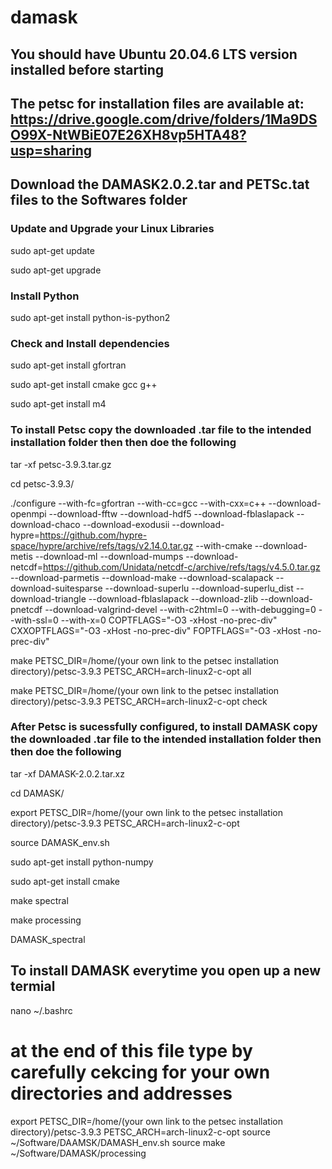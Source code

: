 # damask  

## You should have Ubuntu 20.04.6 LTS version installed before starting

## The petsc for installation files are available at: https://drive.google.com/drive/folders/1Ma9DSO99X-NtWBiE07E26XH8vp5HTA48?usp=sharing  

## Download the DAMASK2.0.2.tar and PETSc.tat files to the Softwares folder  

### Update and Upgrade your Linux Libraries

sudo apt-get update  
  
sudo apt-get upgrade  

### Install Python

sudo apt-get install python-is-python2  

### Check and Install dependencies

sudo apt-get install gfortran  
  
sudo apt-get install cmake gcc g++

sudo apt-get install m4

### To install Petsc copy the downloaded .tar file to the intended installation folder then then doe the following

tar -xf petsc-3.9.3.tar.gz   
  
cd petsc-3.9.3/  
  
./configure --with-fc=gfortran --with-cc=gcc --with-cxx=c++ --download-openmpi --download-fftw --download-hdf5 --download-fblaslapack --download-chaco --download-exodusii --download-hypre=https://github.com/hypre-space/hypre/archive/refs/tags/v2.14.0.tar.gz --with-cmake --download-metis --download-ml --download-mumps --download-netcdf=https://github.com/Unidata/netcdf-c/archive/refs/tags/v4.5.0.tar.gz --download-parmetis --download-make --download-scalapack --download-suitesparse --download-superlu --download-superlu_dist --download-triangle --download-fblaslapack --download-zlib --download-pnetcdf --download-valgrind-devel --with-c2html=0 --with-debugging=0 --with-ssl=0 --with-x=0 COPTFLAGS="-O3 -xHost -no-prec-div" CXXOPTFLAGS="-O3 -xHost -no-prec-div" FOPTFLAGS="-O3 -xHost -no-prec-div"   
  
make PETSC_DIR=/home/(your own link to the petsec installation directory)/petsc-3.9.3 PETSC_ARCH=arch-linux2-c-opt all   
  
make PETSC_DIR=/home/(your own link to the petsec installation directory)/petsc-3.9.3 PETSC_ARCH=arch-linux2-c-opt check  

### After Petsc is sucessfully configured, to install DAMASK copy the downloaded .tar file to the intended installation folder then then doe the following

tar -xf DAMASK-2.0.2.tar.xz   
  
cd DAMASK/  
  
export  PETSC_DIR=/home/(your own link to the petsec installation directory)/petsc-3.9.3 PETSC_ARCH=arch-linux2-c-opt   
  
source DAMASK_env.sh   
  
sudo apt-get install python-numpy  
  
sudo apt-get install cmake  
  
make spectral  
  
make processing  
  
DAMASK_spectral

## To install DAMASK everytime you open up a new termial

nano ~/.bashrc

# at the end of this file type by carefully cekcing for your own directories and addresses

export PETSC_DIR=/home/(your own link to the petsec installation directory)/petsc-3.9.3 PETSC_ARCH=arch-linux2-c-opt
source ~/Software/DAAMSK/DAMASH_env.sh
source make ~/Software/DAMASK/processing
